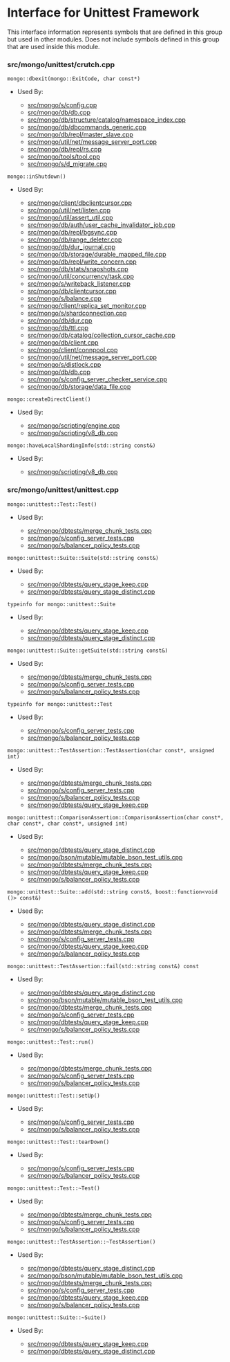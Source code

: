 
# Interface for Unittest Framework
This interface information represents symbols that are defined in this group but used in other modules.  Does not include symbols defined in this group that are used inside this module.

### src/mongo/unittest/crutch.cpp

<div></div>

    mongo::dbexit(mongo::ExitCode, char const*)

- Used By:

    - [src/mongo/s/config.cpp](../../../../sharding/sharding)
    - [src/mongo/db/db.cpp](../../../../process\_management/mongos\_and\_mongod\_mains)
    - [src/mongo/db/structure/catalog/namespace\_index.cpp](../../../../storage/storage\_layer\_structure)
    - [src/mongo/db/dbcommands\_generic.cpp](../../../../queries/database\_commands)
    - [src/mongo/db/repl/master\_slave.cpp](../../../../replication/replication)
    - [src/mongo/util/net/message\_server\_port.cpp](../../../../network/network\_core)
    - [src/mongo/db/repl/rs.cpp](../../../../replication/replication)
    - [src/mongo/tools/tool.cpp](../../../../tools/tools)
    - [src/mongo/s/d\_migrate.cpp](../../../../sharding/sharding)

<div></div>

    mongo::inShutdown()

- Used By:

    - [src/mongo/client/dbclientcursor.cpp](../../../../network/cpp\_client\_driver)
    - [src/mongo/util/net/listen.cpp](../../../../network/network\_core)
    - [src/mongo/util/assert\_util.cpp](../../../../utilities/utilities)
    - [src/mongo/db/auth/user\_cache\_invalidator\_job.cpp](../../../../security/authorization)
    - [src/mongo/db/repl/bgsync.cpp](../../../../replication/replication)
    - [src/mongo/db/range\_deleter.cpp](../../../../sharding/sharding)
    - [src/mongo/db/dur\_journal.cpp](../../../../storage/journaling)
    - [src/mongo/db/storage/durable\_mapped\_file.cpp](../../../../storage/journaling)
    - [src/mongo/db/repl/write\_concern.cpp](../../../../replication/replication)
    - [src/mongo/db/stats/snapshots.cpp](../../../../utilities/utilities)
    - [src/mongo/util/concurrency/task.cpp](../../../../utilities/utilities)
    - [src/mongo/s/writeback\_listener.cpp](../../../../sharding/writeback\_listener)
    - [src/mongo/db/clientcursor.cpp](../../../../queries/client\_and\_operation\_tracking)
    - [src/mongo/s/balance.cpp](../../../../sharding/sharding)
    - [src/mongo/client/replica\_set\_monitor.cpp](../../../../network/cpp\_client\_driver)
    - [src/mongo/s/shardconnection.cpp](../../../../sharding/sharding)
    - [src/mongo/db/dur.cpp](../../../../storage/journaling)
    - [src/mongo/db/ttl.cpp](../../../../queries/indexing)
    - [src/mongo/db/catalog/collection\_cursor\_cache.cpp](../../../../storage/storage\_layer\_structure)
    - [src/mongo/db/client.cpp](../../../../queries/client\_and\_operation\_tracking)
    - [src/mongo/client/connpool.cpp](../../../../network/cpp\_client\_driver)
    - [src/mongo/util/net/message\_server\_port.cpp](../../../../network/network\_core)
    - [src/mongo/s/distlock.cpp](../../../../sharding/sharding)
    - [src/mongo/db/db.cpp](../../../../process\_management/mongos\_and\_mongod\_mains)
    - [src/mongo/s/config\_server\_checker\_service.cpp](../../../../sharding/sharding)
    - [src/mongo/db/storage/data\_file.cpp](../../../../storage/mmap\_file\_interface)

<div></div>

    mongo::createDirectClient()

- Used By:

    - [src/mongo/scripting/engine.cpp](../../../../javascript/javascript\_libraries)
    - [src/mongo/scripting/v8\_db.cpp](../../../../javascript/javascript\_libraries)

<div></div>

    mongo::haveLocalShardingInfo(std::string const&)

- Used By:

    - [src/mongo/scripting/v8\_db.cpp](../../../../javascript/javascript\_libraries)

### src/mongo/unittest/unittest.cpp

<div></div>

    mongo::unittest::Test::Test()

- Used By:

    - [src/mongo/dbtests/merge\_chunk\_tests.cpp](../../../../sharding/sharding)
    - [src/mongo/s/config\_server\_tests.cpp](../../../../sharding/sharding)
    - [src/mongo/s/balancer\_policy\_tests.cpp](../../../../sharding/sharding)

<div></div>

    mongo::unittest::Suite::Suite(std::string const&)

- Used By:

    - [src/mongo/dbtests/query\_stage\_keep.cpp](../../../../queries/core\_query\_system)
    - [src/mongo/dbtests/query\_stage\_distinct.cpp](../../../../queries/core\_query\_system)

<div></div>

    typeinfo for mongo::unittest::Suite

- Used By:

    - [src/mongo/dbtests/query\_stage\_keep.cpp](../../../../queries/core\_query\_system)
    - [src/mongo/dbtests/query\_stage\_distinct.cpp](../../../../queries/core\_query\_system)

<div></div>

    mongo::unittest::Suite::getSuite(std::string const&)

- Used By:

    - [src/mongo/dbtests/merge\_chunk\_tests.cpp](../../../../sharding/sharding)
    - [src/mongo/s/config\_server\_tests.cpp](../../../../sharding/sharding)
    - [src/mongo/s/balancer\_policy\_tests.cpp](../../../../sharding/sharding)

<div></div>

    typeinfo for mongo::unittest::Test

- Used By:

    - [src/mongo/s/config\_server\_tests.cpp](../../../../sharding/sharding)
    - [src/mongo/s/balancer\_policy\_tests.cpp](../../../../sharding/sharding)

<div></div>

    mongo::unittest::TestAssertion::TestAssertion(char const*, unsigned int)

- Used By:

    - [src/mongo/dbtests/merge\_chunk\_tests.cpp](../../../../sharding/sharding)
    - [src/mongo/s/config\_server\_tests.cpp](../../../../sharding/sharding)
    - [src/mongo/s/balancer\_policy\_tests.cpp](../../../../sharding/sharding)
    - [src/mongo/dbtests/query\_stage\_keep.cpp](../../../../queries/core\_query\_system)

<div></div>

    mongo::unittest::ComparisonAssertion::ComparisonAssertion(char const*, char const*, char const*, unsigned int)

- Used By:

    - [src/mongo/dbtests/query\_stage\_distinct.cpp](../../../../queries/core\_query\_system)
    - [src/mongo/bson/mutable/mutable\_bson\_test\_utils.cpp](../../../../bson/mutable\_bson)
    - [src/mongo/dbtests/merge\_chunk\_tests.cpp](../../../../sharding/sharding)
    - [src/mongo/dbtests/query\_stage\_keep.cpp](../../../../queries/core\_query\_system)
    - [src/mongo/s/balancer\_policy\_tests.cpp](../../../../sharding/sharding)

<div></div>

    mongo::unittest::Suite::add(std::string const&, boost::function<void ()> const&)

- Used By:

    - [src/mongo/dbtests/query\_stage\_distinct.cpp](../../../../queries/core\_query\_system)
    - [src/mongo/dbtests/merge\_chunk\_tests.cpp](../../../../sharding/sharding)
    - [src/mongo/s/config\_server\_tests.cpp](../../../../sharding/sharding)
    - [src/mongo/dbtests/query\_stage\_keep.cpp](../../../../queries/core\_query\_system)
    - [src/mongo/s/balancer\_policy\_tests.cpp](../../../../sharding/sharding)

<div></div>

    mongo::unittest::TestAssertion::fail(std::string const&) const

- Used By:

    - [src/mongo/dbtests/query\_stage\_distinct.cpp](../../../../queries/core\_query\_system)
    - [src/mongo/bson/mutable/mutable\_bson\_test\_utils.cpp](../../../../bson/mutable\_bson)
    - [src/mongo/dbtests/merge\_chunk\_tests.cpp](../../../../sharding/sharding)
    - [src/mongo/s/config\_server\_tests.cpp](../../../../sharding/sharding)
    - [src/mongo/dbtests/query\_stage\_keep.cpp](../../../../queries/core\_query\_system)
    - [src/mongo/s/balancer\_policy\_tests.cpp](../../../../sharding/sharding)

<div></div>

    mongo::unittest::Test::run()

- Used By:

    - [src/mongo/dbtests/merge\_chunk\_tests.cpp](../../../../sharding/sharding)
    - [src/mongo/s/config\_server\_tests.cpp](../../../../sharding/sharding)
    - [src/mongo/s/balancer\_policy\_tests.cpp](../../../../sharding/sharding)

<div></div>

    mongo::unittest::Test::setUp()

- Used By:

    - [src/mongo/s/config\_server\_tests.cpp](../../../../sharding/sharding)
    - [src/mongo/s/balancer\_policy\_tests.cpp](../../../../sharding/sharding)

<div></div>

    mongo::unittest::Test::tearDown()

- Used By:

    - [src/mongo/s/config\_server\_tests.cpp](../../../../sharding/sharding)
    - [src/mongo/s/balancer\_policy\_tests.cpp](../../../../sharding/sharding)

<div></div>

    mongo::unittest::Test::~Test()

- Used By:

    - [src/mongo/dbtests/merge\_chunk\_tests.cpp](../../../../sharding/sharding)
    - [src/mongo/s/config\_server\_tests.cpp](../../../../sharding/sharding)
    - [src/mongo/s/balancer\_policy\_tests.cpp](../../../../sharding/sharding)

<div></div>

    mongo::unittest::TestAssertion::~TestAssertion()

- Used By:

    - [src/mongo/dbtests/query\_stage\_distinct.cpp](../../../../queries/core\_query\_system)
    - [src/mongo/bson/mutable/mutable\_bson\_test\_utils.cpp](../../../../bson/mutable\_bson)
    - [src/mongo/dbtests/merge\_chunk\_tests.cpp](../../../../sharding/sharding)
    - [src/mongo/s/config\_server\_tests.cpp](../../../../sharding/sharding)
    - [src/mongo/dbtests/query\_stage\_keep.cpp](../../../../queries/core\_query\_system)
    - [src/mongo/s/balancer\_policy\_tests.cpp](../../../../sharding/sharding)

<div></div>

    mongo::unittest::Suite::~Suite()

- Used By:

    - [src/mongo/dbtests/query\_stage\_keep.cpp](../../../../queries/core\_query\_system)
    - [src/mongo/dbtests/query\_stage\_distinct.cpp](../../../../queries/core\_query\_system)
